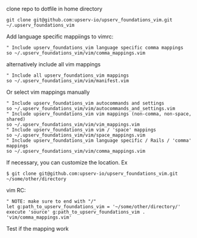 clone repo to dotfile in home directory
```
git clone git@github.com:upserv-io/upserv_foundations_vim.git ~/.upserv_foundations_vim
```
Add language specific mappiings to vimrc:
```
" Include upserv_foundations_vim language specific comma mappings
so ~/.upserv_foundations_vim/vim/comma_mappings.vim

```
alternatively include all vim mappings 
```
" Include all upserv_foundations_vim mappings 
so ~/.upserv_foundations_vim/vim/manifest.vim
```
Or select vim mappings manually
```
" Include upserv_foundations_vim autocommands and settings
so ~/.upserv_foundations_vim/vim/autocommands_and_settings.vim
" Include upserv_foundations_vim vim mappings (non-comma, non-space, shared)
so ~/.upserv_foundations_vim/vim/vim_mappings.vim
" Include upserv_foundations_vim vim / 'space' mappings
so ~/.upserv_foundations_vim/vim/space_mappings.vim
" Include upserv_foundations_vim language specific / Rails / 'comma' mappings
so ~/.upserv_foundations_vim/vim/comma_mappings.vim
```
If necessary, you can customize the location. Ex

`$ git clone git@github.com:upserv-io/upserv_foundations_vim.git ~/some/other/directory`

vim RC:
```
" NOTE: make sure to end with "/"
let g:path_to_upserv_foundations_vim = '~/some/other/directory/' 
execute 'source' g:path_to_upserv_foundations_vim . 'vim/comma_mappings.vim'

```
Test if the mapping work
